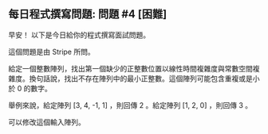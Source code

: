 ## 每日程式撰寫問題: 問題 #4 [困難]

早安！ 以下是今日給你的程式撰寫面試問題。

這個問題是由 Stripe 所問。

給定一個整數陣列，找出第一個缺少的正整數位置以線性時間複雜度與常數空間複雜度。換句話說，找出不存在陣列中的最小正整數。這個陣列可能包含重複或是小於 0 的數字。

舉例來說，給定陣列 [3, 4, -1, 1] ，則回傳 2 。給定陣列 [1, 2, 0] ，則回傳 3 。

可以修改這個輸入陣列。